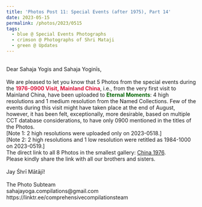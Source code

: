 ```yaml
---
title: 'Photos Post 11: Special Events (after 1975), Part 14'
date: 2023-05-15
permalink: /photos/2023/0515
tags:
  - blue @ Special Events Photographs
  - crimson @ Photographs of Shri Mataji
  - green @ Updates
---
```


<p>
<br>
Dear Sahaja Yogis and Sahaja Yoginīs,<br>
<br>
We are pleased to let you know that 5 Photos from the special events during the <font color="Crimson"><b>1976-0900 Visit, Mainland China</b></font>, i.e., from the very first visit to Mainland China, have been uploaded to <font color="DarkGreen"><b>Eternal Moments</b></font>: 4 high resolutions and 1 medium resolution from the Named Collections. Few of the events during this visit might have taken place at the end of August, however, it has been felt, exceptionally, more desirable, based on multiple CCT database considerations, to have only 0900 mentioned in the titles of the Photos.<br>
[Note 1: 2 high resolutions were uploaded only on 2023-0518.]<br>
[Note 2: 2 high resolutions and 1 low resolution were retitled as 1984-1000 on 2023-0519.]<br>
The direct link to all 8 Photos in the smallest gallery: <a href="https://eternalmoments.smugmug.com/Countries/China/1976/"> China 1976</a>.<br>
Please kindly share the link with all our brothers and sisters.<br>
<br>
Jay Śhrī Mātājī!<br>
<br>
The Photo Subteam<br>
sahajayoga.compilations@gmail.com<br>
https://linktr.ee/comprehensivecompilationsteam<br>
</p>